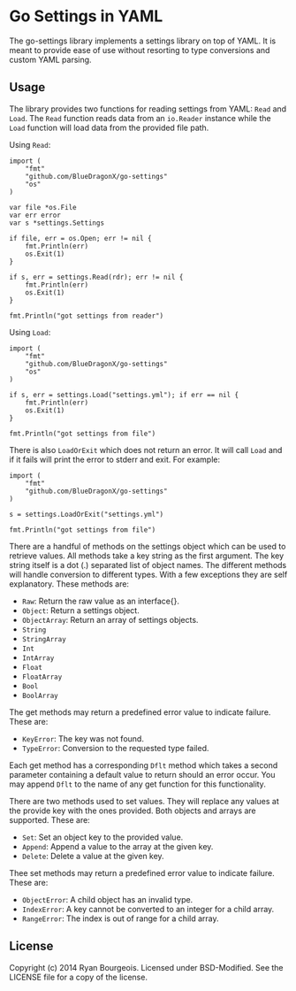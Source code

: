 Go Settings in YAML
===================
The go-settings library implements a settings library on top of YAML. It is
meant to provide ease of use without resorting to type conversions and custom
YAML parsing.

Usage
-----
The library provides two functions for reading settings from YAML: `Read` and
`Load`. The `Read` function reads data from an `io.Reader` instance while the
`Load` function will load data from the provided file path. 

Using `Read`:

    import (
        "fmt"
        "github.com/BlueDragonX/go-settings"
        "os"
    )

    var file *os.File
    var err error
    var s *settings.Settings

    if file, err = os.Open; err != nil {
        fmt.Println(err)
        os.Exit(1)
    }

    if s, err = settings.Read(rdr); err != nil {
        fmt.Println(err)
        os.Exit(1)
    }

    fmt.Println("got settings from reader")

Using `Load`:

    import (
        "fmt"
        "github.com/BlueDragonX/go-settings"
        "os"
    )

    if s, err = settings.Load("settings.yml"); if err == nil {
        fmt.Println(err)
        os.Exit(1)
    }

    fmt.Println("got settings from file")
    
There is also `LoadOrExit` which does not return an error. It will call `Load`
and if it fails will print the error to stderr and exit. For example:

    import (
        "fmt"
        "github.com/BlueDragonX/go-settings"
    )

    s = settings.LoadOrExit("settings.yml")

    fmt.Println("got settings from file")

There are a handful of methods on the settings object which can be used to
retrieve values. All methods take a key string as the first argument. The key
string itself is a dot (.) separated list of object names. The different
methods will handle conversion to different types. With a few exceptions they
are self explanatory. These methods are:

- `Raw`: Return the raw value as an interface{}.
- `Object`: Return a settings object.
- `ObjectArray`: Return an array of settings objects.
- `String`
- `StringArray`
- `Int`
- `IntArray`
- `Float`
- `FloatArray`
- `Bool`
- `BoolArray`

The get methods may return a predefined error value to indicate failure. These are:

- `KeyError`: The key was not found.
- `TypeError`: Conversion to the requested type failed.

Each get method has a corresponding `Dflt` method which takes a second
parameter containing a default value to return should an error occur. You may
append `Dflt` to the name of any get function 
for this functionality.

There are two methods used to set values. They will replace any values at the
provide key with the ones provided. Both objects and arrays are supported.
These are:

- `Set`: Set an object key to the provided value. 
- `Append`: Append a value to the array at the given key.
- `Delete`: Delete a value at the given key.

Thee set methods may return a predefined error value to indicate failure. These are:

- `ObjectError`: A child object has an invalid type.
- `IndexError`: A key cannot be converted to an integer for a child array.
- `RangeError`: The index is out of range for a child array.

License
-------
Copyright (c) 2014 Ryan Bourgeois. Licensed under BSD-Modified. See the LICENSE
file for a copy of the license.
